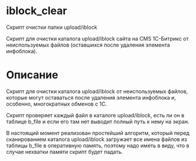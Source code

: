 # iblock_clear
Скрипт очистки папки upload/iblock

Скрипт для очистки каталога upload/iblock сайта на CMS 1С-Битрикс от неиспользуемых файлов (оставшихся после удаления элемента инфоблока).

# Описание
Скрипт для очистки каталога upload/iblock от неиспользуемых файлов, которые могут оставаться после удаления элемента инфоблока и, особенно, многократных обменов с 1С.

Скрипт проверяет каждый файл в каталоге upload/iblock, есть ли он в таблице b_file и если его там нет выводит полный путь к нему на экран.

В настоящий момент реализован простейший алгоритм, который перед сканированием каталога upload/iblock загружает все имена файлов из таблицы b_file в оперативную память, поэтому надо иметь в виду, что в случае нехватки памяти скрипт будет падать.

